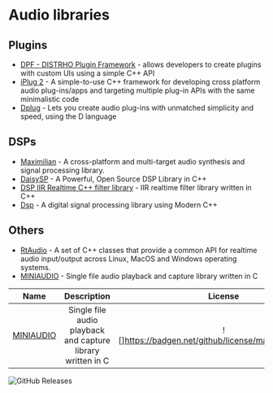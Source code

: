 # Audio libraries

## Plugins
- [DPF - DISTRHO Plugin Framework](https://github.com/DISTRHO/DPF) - allows developers to create plugins with custom UIs using a simple C++ API<br>
- [iPlug 2](https://github.com/iPlug2/iPlug2) - A simple-to-use C++ framework for developing cross platform audio plug-ins/apps and targeting multiple plug-in APIs with the same minimalistic code<br>
- [Dplug](https://github.com/AuburnSounds/Dplug) - Lets you create audio plug-ins with unmatched simplicity and speed, using the D language<br>

## DSPs
- [Maximilian](https://github.com/micknoise/Maximilian) - A cross-platform and multi-target audio synthesis and signal processing library.<br>
- [DaisySP](https://github.com/electro-smith/DaisySP) - A Powerful, Open Source DSP Library in C++<br>
- [DSP IIR Realtime C++ filter library](https://github.com/berndporr/iir1) - IIR realtime filter library written in C++<br>
- [Dsp](https://github.com/nullpunktTUD/Dsp) - A digital signal processing library using Modern C++<br>

## Others
- [RtAudio](https://github.com/thestk/rtaudio) - A set of C++ classes that provide a common API for realtime audio input/output across Linux, MacOS and Windows operating systems.<br>
- [MINIAUDIO](https://github.com/mackron/miniaudio) - Single file audio playback and capture library written in C<br>


| Name | Description | License | Released |
| :-: | :-: | :-: | :-: |
| [MINIAUDIO](https://github.com/mackron/miniaudio) | Single file audio playback and capture library written in C | ![]https://badgen.net/github/license/mackron/miniaudio | ![]https://badgen.net/github/release/mackron/miniaudio |

![GitHub Releases](https://img.shields.io/github/downloads/cdgriffith/FastFlix/version/total)
